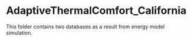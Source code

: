 # AdaptiveThermalComfort_California
This folder contains two databases as a result from energy model simulation.
